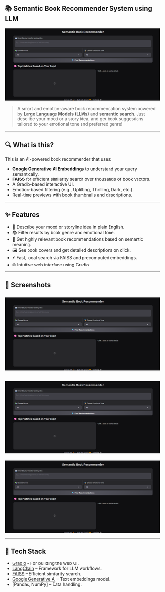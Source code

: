 ## 📚 Semantic Book Recommender System using LLM

![UI Screenshot](screenshots/1.png)

> A smart and emotion-aware book recommendation system powered by **Large Language Models (LLMs)** and **semantic search**. Just describe your mood or a story idea, and get book suggestions tailored to your emotional tone and preferred genre!

---

## 🔍 What is this?

This is an AI-powered book recommender that uses:

* **Google Generative AI Embeddings** to understand your query semantically.
* **FAISS** for efficient similarity search over thousands of book vectors.
* A Gradio-based interactive UI.
* Emotion-based filtering (e.g., Uplifting, Thrilling, Dark, etc.).
* Real-time previews with book thumbnails and descriptions.

---

## ✨ Features

* 📖 Describe your mood or storyline idea in plain English.
* 📚 Filter results by book genre and emotional tone.
* 🎯 Get highly relevant book recommendations based on semantic meaning.
* 🖼️ See book covers and get detailed descriptions on click.
* ⚡ Fast, local search via FAISS and precomputed embeddings.
* 🌐 Intuitive web interface using Gradio.

---


## 📸 Screenshots

![Screenshot](screenshots/1.png) 
---
![Screenshot](screenshots/1.png) 
---
![Screenshot](screenshots/1.png) 
<br>


---

## 🧠 Tech Stack

* [Gradio](https://gradio.app) – For building the web UI.
* [LangChain](https://www.langchain.com) – Framework for LLM workflows.
* [FAISS](https://github.com/facebookresearch/faiss) – Efficient similarity search.
* [Google Generative AI](https://ai.google/discover/generative-ai/) – Text embeddings model.
* \[Pandas, NumPy] – Data handling.
